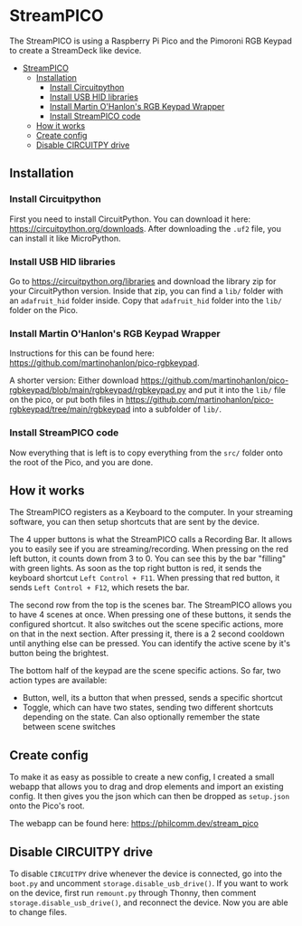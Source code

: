 # StreamPICO

The StreamPICO is using a Raspberry Pi Pico and the Pimoroni RGB Keypad to create a StreamDeck like device.

- [StreamPICO](#streampico)
  - [Installation](#installation)
    - [Install Circuitpython](#install-circuitpython)
    - [Install USB HID libraries](#install-usb-hid-libraries)
    - [Install Martin O'Hanlon's RGB Keypad Wrapper](#install-martin-ohanlons-rgb-keypad-wrapper)
    - [Install StreamPICO code](#install-streampico-code)
  - [How it works](#how-it-works)
  - [Create config](#create-config)
  - [Disable CIRCUITPY drive](#disable-circuitpy-drive)

## Installation

### Install Circuitpython
First you need to install CircuitPython. You can download it here: https://circuitpython.org/downloads. After downloading the `.uf2` file, you can install it like MicroPython.

### Install USB HID libraries
Go to https://circuitpython.org/libraries and download the library zip for your CircuitPython version. Inside that zip, you can find a `lib/` folder with an `adafruit_hid` folder inside. Copy that `adafruit_hid` folder into the `lib/` folder on the Pico.

### Install Martin O'Hanlon's RGB Keypad Wrapper
Instructions for this can be found here: https://github.com/martinohanlon/pico-rgbkeypad.

A shorter version:
Either download https://github.com/martinohanlon/pico-rgbkeypad/blob/main/rgbkeypad/rgbkeypad.py and put it into the `lib/` file on the pico, or put both files in https://github.com/martinohanlon/pico-rgbkeypad/tree/main/rgbkeypad into a subfolder of `lib/`.

### Install StreamPICO code
Now everything that is left is to copy everything from the `src/` folder onto the root of the Pico, and you are done.

## How it works
The StreamPICO registers as a Keyboard to the computer. In your streaming software, you can then setup shortcuts that are sent by the device.

The 4 upper buttons is what the StreamPICO calls a Recording Bar. It allows you to easily see if you are streaming/recording.
When pressing on the red left button, it counts down from 3 to 0. You can see this by the bar "filling"  with green lights. As soon as the top right button is red, it sends the keyboard shortcut `Left Control + F11`. When pressing that red button, it sends `Left Control + F12`, which resets the bar.

The second row from the top is the scenes bar. The StreamPICO allows you to have 4 scenes at once. When pressing one of these buttons, it sends the configured shortcut. It also switches out the scene specific actions, more on that in the next section.
After pressing it, there is a 2 second cooldown until anything else can be pressed.
You can identify the active scene by it's button being the brightest.

The bottom half of the keypad are the scene specific actions. So far, two action types are available:
- Button, well, its a button that when pressed, sends a specific shortcut
- Toggle, which can have two states, sending two different shortcuts depending on the state. Can also optionally remember the state between scene switches

## Create config
To make it as easy as possible to create a new config, I created a small webapp that allows you to drag and drop elements and import an existing config. It then gives you the json which can then be dropped as `setup.json` onto the Pico's root.

The webapp can be found here: https://philcomm.dev/stream_pico

## Disable CIRCUITPY drive
To disable `CIRCUITPY` drive whenever the device is connected, go into the `boot.py` and uncomment `storage.disable_usb_drive()`.
If you want to work on the device, first run `remount.py` through Thonny, then comment `storage.disable_usb_drive()`, and reconnect the device. Now you are able to change files.
